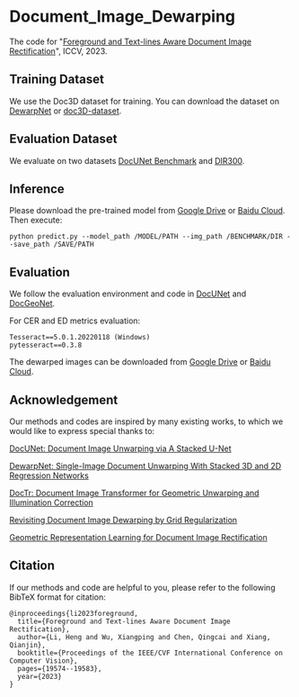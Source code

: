 # Document_Image_Dewarping

The code for "[Foreground and Text-lines Aware Document Image Rectification](https://openaccess.thecvf.com/content/ICCV2023/papers/Li_Foreground_and_Text-lines_Aware_Document_Image_Rectification_ICCV_2023_paper.pdf)", ICCV, 2023.

## Training Dataset
We use the Doc3D dataset for training. You can download the dataset on 
[DewarpNet](https://github.com/cvlab-stonybrook/DewarpNet) or [doc3D-dataset](https://github.com/fh2019ustc/doc3D-dataset).

## Evaluation Dataset
We evaluate on two datasets [DocUNet Benchmark](https://www3.cs.stonybrook.edu/~cvl/docunet.html) and [DIR300](https://github.com/fh2019ustc/DocGeoNet).

## Inference
Please download the pre-trained model from 
[Google Drive](https://drive.google.com/drive/folders/1UWL7wWSCcyhHuWLSKQRI9g2_cp0M0aD-?usp=sharing) 
or [Baidu Cloud](https://pan.baidu.com/s/1JhEznQEjaVplPQww0CNbHA?pwd=p5yp). Then execute:
 
 `python predict.py --model_path /MODEL/PATH --img_path /BENCHMARK/DIR --save_path /SAVE/PATH`
 
## Evaluation

We follow the evaluation environment and code in [DocUNet](https://www3.cs.stonybrook.edu/~cvl/docunet.html) 
and [DocGeoNet](https://github.com/fh2019ustc/DocGeoNet).

For CER and ED metrics evaluation:

```text
Tesseract==5.0.1.20220118 (Windows)
pytesseract==0.3.8
```

The dewarped images can be downloaded from [Google Drive](https://drive.google.com/drive/folders/1PHyeZZF88-KzkeuV8YiKHJ_z9lC-3C9o) 
or [Baidu Cloud](https://pan.baidu.com/s/1Lq9tRbOM4nV-pQ9sbVfbww?pwd=y41i).
## Acknowledgement
Our methods and codes are inspired by many existing works, to which we would like to express special thanks to:

[DocUNet: Document Image Unwarping via A Stacked U-Net](https://www3.cs.stonybrook.edu/~cvl/content/papers/2018/Ma_CVPR18.pdf)

[DewarpNet: Single-Image Document Unwarping With Stacked 3D and 2D
Regression Networks](https://www3.cs.stonybrook.edu/~cvl/projects/dewarpnet/storage/paper.pdf)

[DocTr: Document Image Transformer for Geometric Unwarping and Illumination Correction](https://arxiv.org/pdf/2110.12942.pdf)

[Revisiting Document Image Dewarping by Grid Regularization](https://openaccess.thecvf.com/content/CVPR2022/papers/Jiang_Revisiting_Document_Image_Dewarping_by_Grid_Regularization_CVPR_2022_paper.pdf)

[Geometric Representation Learning for Document Image Rectification](https://arxiv.org/pdf/2210.08161.pdf)


## Citation
If our methods and code are helpful to you, please refer to the following BibTeX format for citation:
```
@inproceedings{li2023foreground,
  title={Foreground and Text-lines Aware Document Image Rectification},
  author={Li, Heng and Wu, Xiangping and Chen, Qingcai and Xiang, Qianjin},
  booktitle={Proceedings of the IEEE/CVF International Conference on Computer Vision},
  pages={19574--19583},
  year={2023}
}
```


